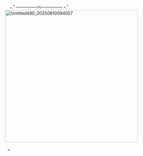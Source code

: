 ­ ⁠  ­ ­ ⋆.˚ ───────୨ৎ─────── ⋆.˚
<img width="430" height="430" alt="Untitled490_20250810094057" src="https://github.com/user-attachments/assets/8087d175-3221-40fe-ad75-9924f4aa7cfb" />

  ­   ­ ­৯
<!--
**EmpyreanReflections/EmpyreanReflections** is a ✨ _special_ ✨ repository because its `README.md` (this file) appears on your GitHub profile.

Here are some ideas to get you started:

- 🔭 I’m currently working on ...
- 🌱 I’m currently learning ...
- 👯 I’m looking to collaborate on ...
- 🤔 I’m looking for help with ...
- 💬 Ask me about ...
- 📫 How to reach me: ...
- 😄 Pronouns: ...
- ⚡ Fun fact: ...
-->

